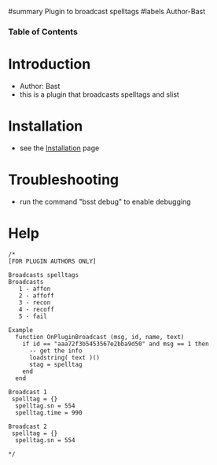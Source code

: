 ﻿#summary Plugin to broadcast spelltags
#labels Author-Bast

### Table of Contents ###


# Introduction #
  * Author: Bast
  * this is a plugin that broadcasts spelltags and slist

# Installation #
  * see the [Installation](Installation.md) page

# Troubleshooting #
  * run the command "bsst debug" to enable debugging

# Help #
```
/*
[FOR PLUGIN AUTHORS ONLY]

Broadcasts spelltags
Broadcasts
   1 - affon
   2 - affoff
   3 - recon
   4 - recoff
   5 - fail

Example
  function OnPluginBroadcast (msg, id, name, text)
    if id == "aaa72f3b5453567e2bba9d50" and msg == 1 then
      -- get the info
      loadstring( text )()
      stag = spelltag
    end
  end

Broadcast 1
 spelltag = {}
  spelltag.sn = 554
  spelltag.time = 990

Broadcast 2
 spelltag = {}
  spelltag.sn = 554

*/
```
